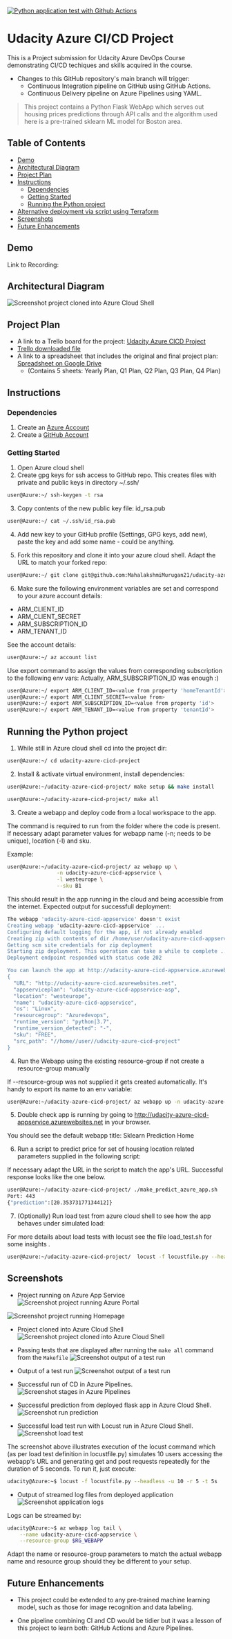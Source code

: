 [![Python application test with Github Actions](https://github.com/MahalakshmiMurugan21/udacity-azure-cicd-project/actions/workflows/main.yml/badge.svg)](https://github.com/MahalakshmiMurugan21/udacity-azure-cicd-project/actions/workflows/main.yml)

# Udacity Azure CI/CD Project
This is a Project submission for Udacity Azure DevOps Course demonstrating CI/CD techiques and skills acquired in the course.
- Changes to this GitHub repository's main branch will trigger:
  * Continuous Integration pipeline on GitHub using GitHub Actions. 
  * Continuous Delivery pipeline on Azure Pipelines using YAML.

>This project contains a Python Flask WebApp which serves out housing prices predictions through API calls and the algorithm used here is a pre-trained sklearn ML model for Boston area.
>
## Table of Contents

- [Demo](#demo)
- [Architectural Diagram](#architectural-diagram)
- [Project Plan](#project-plan)
- [Instructions](#instructions)
  * [Dependencies](#dependencies)
  * [Getting Started](#getting-started)
  * [Running the Python project](#running-the-python-project)
- [Alternative deployment via script using Terraform](#alternative-deployment-via-script-using-terraform)
- [Screenshots](#screenshots)
- [Future Enhancements](#future-enhancements)

## Demo

Link to Recording:

## Architectural Diagram

![Screenshot project cloned into Azure Cloud Shell](https://github.com/MahalakshmiMurugan21/udacity-azure-cicd-project/blob/main/docs/Udacity-azure-cicd-architecture.png)

## Project Plan

* A link to a Trello board for the project: [Udacity Azure CICD Project](https://trello.com/b/mcmGyUTI/udacity-azure-cicd-project![image](https://github.com/MahalakshmiMurugan21/udacity-azure-cicd-project/assets/155423147/a58a61cf-db37-46d1-95fb-fe0cd575d50a)
)
* [Trello downloaded file](https://github.com/MahalakshmiMurugan21/udacity-azure-cicd-project/blob/main/docs/Udacity%20Azure%20CICD%20Project%20_%20Trello.html)
* A link to a spreadsheet that includes the original and final project plan: [Spreadsheet on Google Drive]([https://docs.google.com/spreadsheets/d/1VvhKAVZM7I1qVYufkkjYf5vR3nBcCQtji21aupZyXik/edit?usp=sharing](https://github.com/MahalakshmiMurugan21/udacity-azure-cicd-project/blob/main/docs/Azure%20CICD%20Project%20Management.xlsx))
  * (Contains 5 sheets: Yearly Plan, Q1 Plan, Q2 Plan, Q3 Plan, Q4 Plan)

## Instructions

### Dependencies

1. Create an [Azure Account](https://portal.azure.com)
2. Create a [GitHub Account](https://github.com)

### Getting Started

1. Open Azure cloud shell
2. Create gpg keys for ssh access to GitHub repo. This creates files with private and public keys in directory ~/.ssh/

```bash
user@Azure:~/ ssh-keygen -t rsa
```

3. Copy contents of the new public key file: id_rsa.pub

```bash
user@Azure:~/ cat ~/.ssh/id_rsa.pub
```

4. Add new key to your GitHub profile (Settings, GPG keys, add new), paste the key and add some name - could be anything.

5. Fork this repository and clone it into your azure cloud shell. Adapt the URL to match your forked repo:

```bash
user@Azure:~/ git clone git@github.com:MahalakshmiMurugan21/udacity-azure-cicd-project.git
```

6. Make sure the following environment variables are set and correspond to your azure account details:

* ARM_CLIENT_ID
* ARM_CLIENT_SECRET
* ARM_SUBSCRIPTION_ID
* ARM_TENANT_ID

See the account details:

```bash
user@Azure:~/ az account list
```

Use export command to assign the values from corresponding subscription to the following env vars:
Actually, ARM_SUBSCRIPTION_ID was enough :)

```bash
user@Azure:~/ export ARM_CLIENT_ID=<value from property 'homeTenantId'>
user@Azure:~/ export ARM_CLIENT_SECRET=<value from>
user@Azure:~/ export ARM_SUBSCRIPTION_ID=<value from property 'id'>
user@Azure:~/ export ARM_TENANT_ID=<value from property 'tenantId'>
```

## Running the Python project

1. While still in Azure cloud shell cd into the project dir:

```bash
user@Azure:~/ cd udacity-azure-cicd-project
```

2. Install & activate virtual environment, install dependencies:

```bash
user@Azure:~/udacity-azure-cicd-project/ make setup && make install
```

```bash
user@Azure:~/udacity-azure-cicd-project/ make all
```

3. Create a webapp and deploy code from a local workspace to the app.

The command is required to run from the folder where the code is present. If necessary adapt parameter values for webapp name (-n; needs to be unique), location (-l) and sku.

Example:

```bash
user@Azure:~/udacity-azure-cicd-project/ az webapp up \
                -n udacity-azure-cicd-appservice \
                -l westeurope \
                --sku B1
```

This should result in the app running in the cloud and being accessible from the internet.
Expected output for successfull deployment:

```bash
The webapp 'udacity-azure-cicd-appservice' doesn't exist
Creating webapp 'udacity-azure-cicd-appservice' ...
Configuring default logging for the app, if not already enabled
Creating zip with contents of dir /home/user/udacity-azure-cicd-appservice ...
Getting scm site credentials for zip deployment
Starting zip deployment. This operation can take a while to complete ...
Deployment endpoint responded with status code 202

You can launch the app at http://udacity-azure-cicd-appservice.azurewebsites.net
{
  "URL": "http://udacity-azure-cicd.azurewebsites.net",
  "appserviceplan": "udacity-azure-cicd-appservice-asp",
  "location": "westeurope",
  "name": "udacity-azure-cicd-appservice",
  "os": "Linux",
  "resourcegroup": "Azuredevops",
  "runtime_version": "python|3.7",
  "runtime_version_detected": "-",
  "sku": "FREE",
  "src_path": "//home//user//udacity-azure-cicd-project"
}
```

4. Run the Webapp using the existing resource-group if not create a resource-group manually

If --resource-group was not supplied it gets created automatically. It's handy to export its name to an env variable:

```bash
user@Azure:~/udacity-azure-cicd-project/ az webapp up -n udacity-azure-cicd-appservice --resource-group Azuredevops
```

5. Double check app is running by going to http://udacity-azure-cicd-appservice.azurewebsites.net in your browser.

You should see the default webapp title: Sklearn Prediction Home

6. Run a script to predict price for set of housing location related parameters supplied in the following script:

If necessary adapt the URL in the script to match the app's URL. Successful response looks like the one below.

```bash
user@Azure:~/udacity-azure-cicd-project/ ./make_predict_azure_app.sh
Port: 443
{"prediction":[20.35373177134412]}
```

7. (Optionally) Run load test from azure cloud shell to see how the app behaves under simulated load:

For more details about load tests with locust see the file load_test.sh for some insights .

```bash
user@Azure:~/udacity-azure-cicd-project/  locust -f locustfile.py --headless -u 100 -r 10 -t 30s
```

## Screenshots

* Project running on Azure App Service
![Screenshot project running Azure Portal]([https://github.com/schildner/udacity-azure-course-project2/blob/main/screenshots/webapp-running-portal.png?raw=true](https://github.com/MahalakshmiMurugan21/udacity-azure-cicd-project/blob/main/docs/App%20running.png))

![Screenshot project running Homepage]([https://github.com/schildner/udacity-azure-course-project2/blob/main/screenshots/webapp-running-homepage.png?raw=true](https://github.com/MahalakshmiMurugan21/udacity-azure-cicd-project/blob/main/docs/App%20running%20home.png))

* Project cloned into Azure Cloud Shell
![Screenshot project cloned into Azure Cloud Shell](https://github.com/MahalakshmiMurugan21/udacity-azure-cicd-project/blob/main/docs/github%20cloned.png)

* Passing tests that are displayed after running the `make all` command from the `Makefile`
![Screenshot output of a test run](https://github.com/MahalakshmiMurugan21/udacity-azure-cicd-project/blob/main/docs/Make%20Test.png)

* Output of a test run
![Screenshot output of a test run]([https://github.com/schildner/udacity-azure-course-project2/blob/main/screenshots/cloud-shell-run-tests.png?raw=true](https://github.com/MahalakshmiMurugan21/udacity-azure-cicd-project/blob/main/docs/Make%20All.png))

* Successful run of CD in Azure Pipelines.
![Screenshot stages in Azure Pipelines](https://github.com/MahalakshmiMurugan21/udacity-azure-cicd-project/blob/main/docs/Azure%20pipeline%20run.png)

* Successful prediction from deployed flask app in Azure Cloud Shell.
![Screenshot run prediction](https://github.com/MahalakshmiMurugan21/udacity-azure-cicd-project/blob/main/docs/Output%20of%20prediction.png)

* Successful load test run with Locust run in Azure Cloud Shell.
![Screenshot load test](https://github.com/MahalakshmiMurugan21/udacity-azure-cicd-project/blob/main/docs/Output%20of%20locust%20file.png)

The screenshot above illustrates execution of the locust command which (as per load test definition in locustfile.py) simulates 10 users accessing the webapp's URL and generating get and post requests repeatedly for the duration of 5 seconds. To run it, just execute: 

```bash
udacity@Azure:~$ locust -f locustfile.py --headless -u 10 -r 5 -t 5s
```

* Output of streamed log files from deployed application
![Screenshot application logs](https://github.com/MahalakshmiMurugan21/udacity-azure-cicd-project/blob/main/docs/Streamed%20log%20output.png)

Logs can be streamed by:

```bash
udacity@Azure:~$ az webapp log tail \
    --name udacity-azure-cicd-appservice \
    --resource-group $RG_WEBAPP
```

Adapt the name or resource-group parameters to match the actual webapp name and resource group should they be different to your setup.

## Future Enhancements

- This project could be extended to any pre-trained machine learning model, such as those for image recognition and data labeling.

- One pipeline combining CI and CD would be tidier but it was a lesson of this project to learn both: GitHub Actions and Azure Pipelines.
